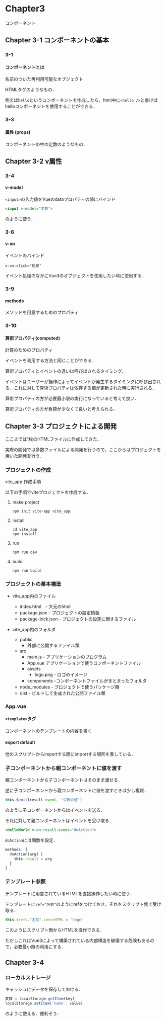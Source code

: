 # Chapter3
コンポーネント


## Chapter 3-1 コンポーネントの基本

### 3-1
#### **コンポーネントとは**
名前のついた再利用可能なオブジェクト

HTMLタグのようなもの．

例えば`hello`というコンポーネントを作成したら，html中に`<hello />`と書けばhelloコンポーネントを使用することができる．

### 3-3
#### **属性 (props)**
コンポーネントの中の定数のようなもの．


## Chapter 3-2 v属性

### 3-4
#### **v-model**
`<input>`の入力値をVueのdataプロパティの値にバインド

```html
<input v-model="変数">
```
のように使う．

### 3-6
#### **v-on**
イベントのバインド

```
v-on:click="処理"
```

イベント処理のなかにVue3のオブジェクトを使用したい時に使用する．

### 3-9
#### **methods**
メソッドを用意するためのプロパティ

### 3-10
#### **算術プロパティ(computed)**
計算のためのプロパティ

イベントを利用する方法と同じことができる．

算術プロパティとイベントの違いは呼び出されるタイミング．

イベントはユーザーが操作によってイベントが発生するタイミングに呼び出される．これに対して算術プロパティは依存する値が更新された時に実行される．

算術プロパティの方が必要最小限の実行になっていると考えて良い．

算術プロパティの方が負荷が少なくて良いと考えられる．

## Chapter 3-3 プロジェクトによる開発

ここまでは1枚のHTMLファイルに作成してきた．

実際の開発では多数ファイルによる開発を行うので，ここからはプロジェクトを用いた開発を行う．

### プロジェクトの作成
vite_app 作成手順

以下の手順でviteプロジェクトを作成する．

1. make project

    ```
    npm init vite-app vite_app
    ```
2. install

    ```
    cd vite_app
    npm install
    ```

3. run

    ```
    npm run dev
    ```

4. build

    ```
    npm run build
    ```

### プロジェクトの基本構造

* vite_app内のファイル
  * index.html　-  大元のhtml
  * package.json - プロジェクトの設定情報
  * package-lock.json - プロジェクトの設定に関するファイル

* vite_app内のフォルダ
  * public
    * 外部に公開するファイル類
  * src
    * main.js - アプリケーションのプログラム
    * App.vue アプリケーションで使うコンポーネントファイル
    * assets
      * logo.png - ロゴのイメージ
    * components -コンポーネントファイルがまとまったフォルダ
  * node_modules - プロジェクトで使うパッケージ類
  * dist - ビルドして生成された公開ファイル類


### App.vue

#### **`<template>`タグ**
コンポーネントのテンプレートの内容を書く

#### **export default**
他のスクリプトからimportする際にimportする場所を表している．


### 子コンポーネントから親コンポーネントに値を渡す

親コンポーネントから子コンポーネントはそのまま渡せる．

逆に子コンポーネントから親コンポーネントに値を渡すときは少し複雑．

```JavaScript
this.$emit(result-event, '引数の値')
```

のように子コンポーネントからはイベントを送る．

それに対して親コンポーネントはイベントを受け取る．

```html
<HelloWorld v-on:result-event="doAction">
```
`doAction`には関数を設定．

```JavaScript
methods: {
  doAction(arg) {
    this.result = arg
  }
}
```

### テンプレート参照
テンプレートに用意されているHTMLを直接操作したい時に使う．

テンプレートに`ref="名前"`のようにrefをつけておき，それをスクリプト側で受け取る．

```JavaScript
this.$refs."名前".innerHTML = 'hoge'
```

このようにスクリプト側からHTMLを操作できる．

ただしこれはVue3によって構築されている内部構造を破壊する危険もあるので，必要最小限の利用にする．


## Chapter 3-4

### ローカルストレージ
キャッシュにデータを保存しておける．

```JavaScript
変数 = localStorage.getItem(key)
localStorage.setItem('name', value)
```

のように使える．便利そう．